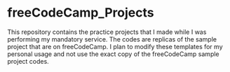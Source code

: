 # freeCodeCamp_Projects
This repository contains the practice projects that I made while I was performing my mandatory service.
The codes are replicas of the sample project that are on freeCodeCamp.
I plan to modify these templates for my personal usage and not use the exact copy of the freeCodeCamp sample project codes.
